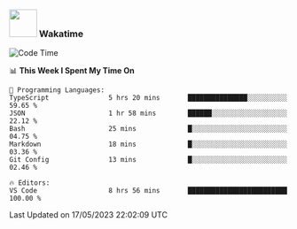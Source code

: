 ### <img src="https://media.giphy.com/media/VgCDAzcKvsR6OM0uWg/giphy.gif" width="50"> Wakatime

  <!--START_SECTION:waka-->
![Code Time](http://img.shields.io/badge/Code%20Time-1%2C409%20hrs%2016%20mins-blue)

📊 **This Week I Spent My Time On** 

```text
💬 Programming Languages: 
TypeScript               5 hrs 20 mins       ███████████████░░░░░░░░░░   59.65 % 
JSON                     1 hr 58 mins        ██████░░░░░░░░░░░░░░░░░░░   22.12 % 
Bash                     25 mins             █░░░░░░░░░░░░░░░░░░░░░░░░   04.75 % 
Markdown                 18 mins             █░░░░░░░░░░░░░░░░░░░░░░░░   03.36 % 
Git Config               13 mins             █░░░░░░░░░░░░░░░░░░░░░░░░   02.46 % 

🔥 Editors: 
VS Code                  8 hrs 56 mins       █████████████████████████   100.00 % 
```


 Last Updated on 17/05/2023 22:02:09 UTC
<!--END_SECTION:waka-->

